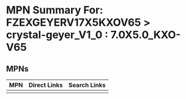 



# MPN Summary For: FZEXGEYERV17X5KXOV65 > crystal-geyer_V1_0 : 7.0X5.0_KXO-V65

## MPNs
  

|MPN|Direct Links|Search Links|
| :--- | :--- | :--- |
||||
